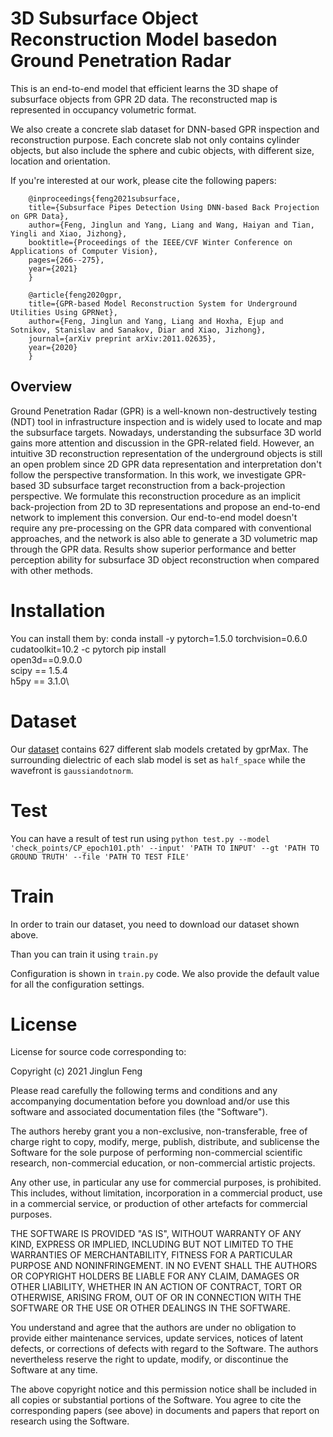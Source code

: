 3D Subsurface Object Reconstruction Model basedon Ground Penetration Radar
====
This is an end-to-end model that efficient learns the 3D shape of subsurface objects from GPR 2D data. The reconstructed map is represented in occupancy volumetric format.

We also create a concrete slab dataset for DNN-based GPR inspection and reconstruction purpose. Each concrete slab not only contains cylinder objects, but also include the sphere and cubic objects, with different size, location and orientation.

If you're interested at our work, please cite the following papers:

        @inproceedings{feng2021subsurface,
        title={Subsurface Pipes Detection Using DNN-based Back Projection on GPR Data},
        author={Feng, Jinglun and Yang, Liang and Wang, Haiyan and Tian, Yingli and Xiao, Jizhong},
        booktitle={Proceedings of the IEEE/CVF Winter Conference on Applications of Computer Vision},
        pages={266--275},
        year={2021}
        }

        @article{feng2020gpr,
        title={GPR-based Model Reconstruction System for Underground Utilities Using GPRNet},
        author={Feng, Jinglun and Yang, Liang and Hoxha, Ejup and Sotnikov, Stanislav and Sanakov, Diar and Xiao, Jizhong},
        journal={arXiv preprint arXiv:2011.02635},
        year={2020}
        }

Overview
----
Ground Penetration Radar (GPR) is a well-known non-destructively testing (NDT) tool in infrastructure inspection and is widely used to locate and map the subsurface targets. Nowadays, understanding the subsurface 3D world gains more attention and discussion in the GPR-related field. However, an intuitive 3D reconstruction representation of the underground objects is still an open problem since 2D GPR data representation and interpretation don't follow the perspective transformation. In this work, we investigate GPR-based 3D subsurface target reconstruction from a back-projection perspective. We formulate this reconstruction procedure as an implicit back-projection from 2D to 3D representations and propose an end-to-end network to implement this conversion. Our end-to-end model doesn't require any pre-processing on the GPR data compared with conventional approaches, and the network is also able to generate a 3D volumetric map through the GPR data. Results show superior performance and better perception ability for subsurface 3D object reconstruction when compared with other methods.

# Installation
You can install them by:
        conda install -y pytorch=1.5.0 torchvision=0.6.0 cudatoolkit=10.2 -c pytorch
        pip install \
        open3d==0.9.0.0 \
        scipy == 1.5.4\
        h5py == 3.1.0\


# Dataset
Our [dataset](https://www.dropbox.com/sh/q5sfb7ciys3v2mr/AACHhj_FOLiNBRm5XvorIpd2a?dl=0) contains 627 different slab models cretated by gprMax. The surrounding dielectric of each slab model is set as `half_space` while the wavefront is `gaussiandotnorm`.

# Test
You can have a result of test run using
        `python test.py --model 'check_points/CP_epoch101.pth' --input' 'PATH TO INPUT' --gt 'PATH TO GROUND TRUTH' --file 'PATH TO TEST FILE'`

# Train
In order to train our dataset, you need to download our dataset shown above.

Than you can train it using `train.py`

Configuration is shown in `train.py` code. We also provide the default value for all the configuration settings.

# License

License for source code corresponding to:

Copyright (c) 2021 Jinglun Feng

Please read carefully the following terms and conditions and any accompanying documentation before you download and/or use this software and associated documentation files (the "Software").

The authors hereby grant you a non-exclusive, non-transferable, free of charge right to copy, modify, merge, publish, distribute, and sublicense the Software for the sole purpose of performing non-commercial scientific research, non-commercial education, or non-commercial artistic projects.

Any other use, in particular any use for commercial purposes, is prohibited. This includes, without limitation, incorporation in a commercial product, use in a commercial service, or production of other artefacts for commercial purposes.

THE SOFTWARE IS PROVIDED "AS IS", WITHOUT WARRANTY OF ANY KIND, EXPRESS OR IMPLIED, INCLUDING BUT NOT LIMITED TO THE WARRANTIES OF MERCHANTABILITY, FITNESS FOR A PARTICULAR PURPOSE AND NONINFRINGEMENT. IN NO EVENT SHALL THE AUTHORS OR COPYRIGHT HOLDERS BE LIABLE FOR ANY CLAIM, DAMAGES OR OTHER LIABILITY, WHETHER IN AN ACTION OF CONTRACT, TORT OR OTHERWISE, ARISING FROM, OUT OF OR IN CONNECTION WITH THE SOFTWARE OR THE USE OR OTHER DEALINGS IN THE SOFTWARE.

You understand and agree that the authors are under no obligation to provide either maintenance services, update services, notices of latent defects, or corrections of defects with regard to the Software. The authors nevertheless reserve the right to update, modify, or discontinue the Software at any time.

The above copyright notice and this permission notice shall be included in all copies or substantial portions of the Software. You agree to cite the corresponding papers (see above) in documents and papers that report on research using the Software.